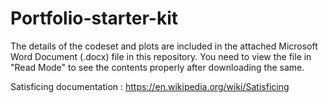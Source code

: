 # Portfolio-starter-kit

The details of the codeset and plots are included in the attached Microsoft Word Document (.docx) file in this repository. 
You need to view the file in "Read Mode" to see the contents properly after downloading the same.

Satisficing documentation : https://en.wikipedia.org/wiki/Satisficing
